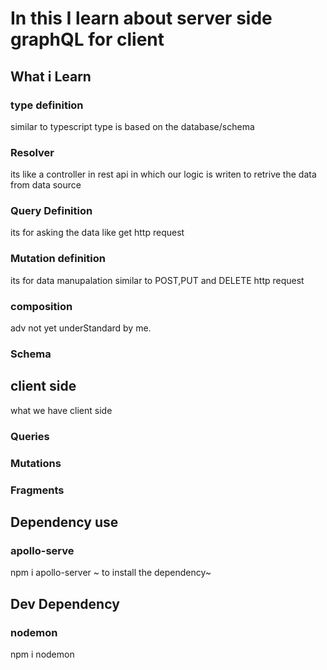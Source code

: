 # In this I learn about server side graphQL for client

## What i Learn 
### type definition
similar to typescript 
type is based on the database/schema

### Resolver
its like a controller in rest api 
in which our logic is writen to retrive the data from data source

### Query Definition
its for asking the data like get http request

### Mutation definition
its for data manupalation
similar to POST,PUT and DELETE http request


### composition
adv not yet underStandard by me.

### Schema


## client side 
 what we have client side

 ### Queries

 ### Mutations

 ### Fragments

## Dependency use
### apollo-serve
npm i apollo-server ~ to install the dependency~



## Dev Dependency
### nodemon
npm i nodemon
